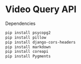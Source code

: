 # Video Query API

Dependencies

```bash
pip install psycopg2
pip install pillow
pip install django-cors-headers
pip install markdown
pip install coreapi
pip install Pygments
```
